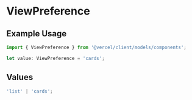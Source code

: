 # ViewPreference

## Example Usage

```typescript
import { ViewPreference } from '@vercel/client/models/components';

let value: ViewPreference = 'cards';
```

## Values

```typescript
'list' | 'cards';
```
